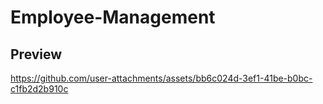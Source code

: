 # Employee-Management

## Preview

https://github.com/user-attachments/assets/bb6c024d-3ef1-41be-b0bc-c1fb2d2b910c

